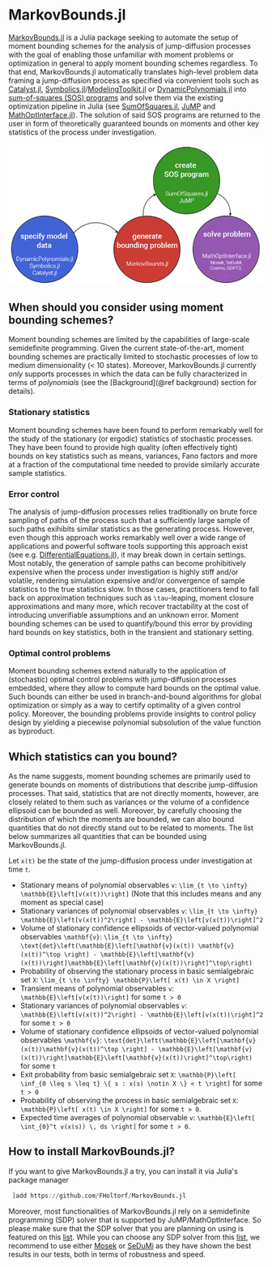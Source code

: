 # MarkovBounds.jl 

[MarkovBounds.jl](https://github.com/FHoltorf/MarkovBounds.jl) is a Julia package seeking to automate the setup of moment bounding schemes for the analysis of jump-diffusion processes with the goal of enabling those unfamiliar with moment problems or optimization in general to apply moment bounding schemes regardless. To that end, MarkovBounds.jl automatically translates high-level problem data framing a jump-diffusion process as specified via convenient tools such as [Catalyst.jl](https://github.com/SciML/Catalyst.jl), [Symbolics.jl](https://github.com/JuliaSymbolics/Symbolics.jl)/[ModelingToolkit.jl](https://github.com/SciML/ModelingToolkit.jl) or [DynamicPolynomials.jl](https://github.com/JuliaAlgebra/DynamicPolynomials.jl) into [sum-of-squares (SOS) programs](https://en.wikipedia.org/wiki/Sum-of-squares_optimization) and solve them via the existing optimization pipeline in Julia (see [SumOfSquares.jl](https://github.com/jump-dev/SumOfSquares.jl), [JuMP](https://github.com/jump-dev/JuMP.jl) and [MathOptInterface.jl](https://github.com/jump-dev/MathOptInterface.jl)). The solution of said SOS programs are returned to the user in form of theoretically guaranteed bounds on moments and other key statistics of the process under investigation.

![program structure](images\programstructure.PNG)

## When should you consider using moment bounding schemes?
Moment bounding schemes are limited by the capabilities of large-scale semidefinite programming. Given the current state-of-the-art, moment bounding schemes are practically limited to stochastic processes of low to medium dimensionality (< 10 states). Moreover, MarkovBounds.jl currently *only* supports processes in which the data can be fully characterized in terms of *polynomials* (see the [Background](@ref background) section for details). 

### Stationary statistics
Moment bounding schemes have been found to perform remarkably well for the study of the stationary (or ergodic) statistics of stochastic processes. They have been found to provide high quality (often effectively tight) bounds on key statistics such as means, variances, Fano factors and more at a fraction of the computational time needed to provide similarly accurate sample statistics. 

### Error control
The analysis of jump-diffusion processes relies traditionally on brute force sampling of paths of the process such that a sufficiently large sample of such paths exihibits similar statistics as the generating process. However, even though this approach works remarkably well over a wide range of applications and powerful software tools supporting this approach exist (see e.g. [DifferentialEquations.jl](https://github.com/SciML/DifferentialEquations.jl)), it may break down in certain settings. Most notably, the generation of sample paths can become prohibitively expensive when the process under investigation is highly stiff and/or volatile, rendering simulation expensive and/or convergence of sample statistics to the true statistics slow. In those cases, practitioners tend to fall back on approximation techniques such as ``\tau``-leaping, moment closure approximations and many more, which recover tractability at the cost of introducing unverifiable assumptions and an unknown error. Moment bounding schemes can be used to quantify/bound this error by providing hard bounds on key statistics, both in the transient and stationary setting. 

### Optimal control problems
Moment bounding schemes extend naturally to the application of (stochastic) optimal control problems with jump-diffusion processes embedded, where they allow to compute hard bounds on the optimal value. Such bounds can either be used in branch-and-bound algorithms for global optimization or simply as a way to certify optimality of a given control policy. Moreover, the bounding problems provide insights to control policy design by yielding a piecewise polynomial subsolution of the value function as byproduct. 

## Which statistics can you bound?
As the name suggests, moment bounding schemes are primarily used to generate bounds on moments of distributions that describe jump-diffusion processes. That said, statistics that are not directly moments, however, are closely related to them such as variances or the volume of a confidence ellipsoid can be bounded as well. Moreover, by carefully choosing the distribution of which the moments are bounded, we can also bound quantities that do not directly stand out to be related to moments. The list below summarizes all quantities that can be bounded using MarkovBounds.jl.

Let ``x(t)`` be the state of the jump-diffusion process under investigation at time ``t``. 
* Stationary means of polynomial observables ``v``: ``\lim_{t \to \infty} \mathbb{E}\left[v(x(t))\right]`` (Note that this includes means and any moment as special case)
* Stationary variances of polynomial observables ``v``: ``\lim_{t \to \infty} \mathbb{E}\left[v(x(t))^2\right] - \mathbb{E}\left[v(x(t))\right]^2``
* Volume of stationary confidence ellipsoids of vector-valued polynomial observables ``\mathbf{v}``: ``\lim_{t \to \infty} \text{det}\left(\mathbb{E}\left[\mathbf{v}(x(t)) \mathbf{v}(x(t))^\top \right] - \mathbb{E}\left[\mathbf{v}(x(t))\right]\mathbb{E}\left[\mathbf{v}(x(t))\right]^\top\right)``
* Probability of observing the stationary process in basic semialgebraic set ``X``: ``\lim_{t \to \infty} \mathbb{P}\left[ x(t) \in X \right]``
* Transient means of polynomial observables ``v``: ``\mathbb{E}\left[v(x(t))\right]`` for some ``t > 0``
* Stationary variances of polynomial observables ``v``: ``\mathbb{E}\left[v(x(t))^2\right] - \mathbb{E}\left[v(x(t))\right]^2`` for some ``t > 0``
* Volume of stationary confidence ellipsoids of vector-valued polynomial observables ``\mathbf{v}``: ``\text{det}\left(\mathbb{E}\left[\mathbf{v}(x(t))\mathbf{v}(x(t))^\top \right] - \mathbb{E}\left[\mathbf{v}(x(t))\right]\mathbb{E}\left[\mathbf{v}(x(t))\right]^\top\right)`` for some ``t``
* Exit probability from basic semialgebraic set ``X``: ``\mathbb{P}\left[ \inf_{0 \leq s \leq t} \{ s : x(s) \notin X \} < t \right]`` for some ``t > 0``
* Probability of observing the process in basic semialgebraic set ``X``: ``\mathbb{P}\left[ x(t) \in X \right]`` for some ``t > 0``.
* Expected time averages of polynomial observable ``v``: ``\mathbb{E}\left[ \int_{0}^t v(x(s)) \, ds \right]`` for some ``t > 0``. 

## How to install MarkovBounds.jl?
If you want to give MarkovBounds.jl a try, you can install it via Julia's package manager
```julia
 ]add https://github.com/FHoltorf/MarkovBounds.jl
```
Moreover, most functionalities of MarkovBounds.jl rely on a semidefinite programming (SDP) solver that is supported by JuMP/MathOptInterface. So please make sure that the SDP solver that you are planning on using is featured on this [list](https://jump.dev/JuMP.jl/stable/installation/#Supported-solvers). While you can choose any SDP solver from this [list](https://jump.dev/JuMP.jl/stable/installation/#Supported-solvers), we recommend to use either [Mosek](https://www.mosek.com/) or [SeDuMi](https://github.com/sqlp/sedumi) as they have shown the best results in our tests, both in terms of robustness and speed.

